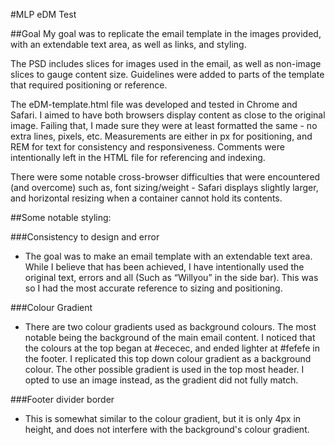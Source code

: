 #MLP eDM Test

##Goal
My goal was to replicate the email template in the images provided, with an extendable text area, as well as links, and styling.

The PSD includes slices for images used in the email, as well as non-image slices to gauge content size. Guidelines were added to parts of the template that required positioning or reference.

The eDM-template.html file was developed and tested in Chrome and Safari. I aimed to have both browsers display content as close to the original image. Failing that, I made sure they were at least formatted the same - no extra lines, pixels, etc. Measurements are either in px for positioning, and REM for text for consistency and responsiveness. Comments were intentionally left in the HTML file for referencing and indexing.

There were some notable cross-browser difficulties that were encountered (and overcome) such as, font sizing/weight - Safari displays slightly larger, and horizontal resizing when a container cannot hold its contents.

##Some notable styling:

###Consistency to design and error
- The goal was to make an email template with an extendable text area. While I believe that has been achieved, I have intentionally used the original text, errors and all (Such as “Willyou” in the side bar). This was so I had the most accurate reference to sizing and positioning.

###Colour Gradient
- There are two colour gradients used as background colours. The most notable being the background of the main email content. I noticed that the colours at the top began at #ececec, and ended lighter at #fefefe in the footer. I replicated this top down colour gradient as a background colour. The other possible gradient is used in the top most header. I opted to use an image instead, as the gradient did not fully match.

###Footer divider border
- This is somewhat similar to the colour gradient, but it is only 4px in height, and does not interfere with the background's colour gradient.
